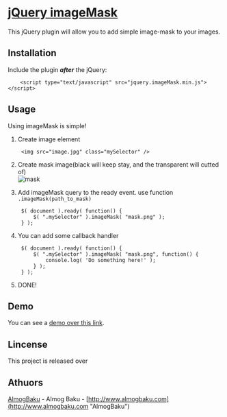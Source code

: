 [jQuery imageMask](http://almogbaku.github.com/imageMask/ "jQuery imageMask")
================
This jQuery plugin will allow you to add simple image-mask to your images.

Installation
------------
Include the plugin **_after_** the jQuery:

        <script type="text/javascript" src="jquery.imageMask.min.js"></script>

Usage
-----
Using imageMask is simple!

1. Create image element

        <img src="image.jpg" class="mySelector" />
1. Create mask image(black will keep stay, and the transparent will cutted of) <br />
   ![mask](/AlmogBaku/imageMask/raw/master/demo/mask.png "Mask")
1. Add imageMask query to the ready event. use function `.imageMask(path_to_mask)`

        $( document ).ready( function() {
            $( ".mySelector" ).imageMask( "mask.png" );
        } );

1. You can add some callback handler

        $( document ).ready( function() {
            $( ".mySelector" ).imageMask( "mask.png", function() {
                console.log( 'Do something here!' );
            } );
        } );

1. DONE!


Demo
----
You can see a [demo over this link](http://almogbaku.github.com/imageMask/ "Demo").


Lincense
--------
This project is released over 


Athuors
-------
[AlmogBaku](https://github.com/AlmogBaku/ "AlmogBaku") - Almog Baku - [http://www.almogbaku.com](http://www.almogbaku.com "AlmogBaku")